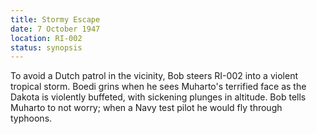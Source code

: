 ```yaml
---
title: Stormy Escape
date: 7 October 1947
location: RI-002
status: synopsis
---
```


To avoid a Dutch patrol in the vicinity, Bob steers RI-002 into a violent tropical storm. Boedi grins when he sees Muharto's terrified face as the Dakota is violently buffeted, with sickening plunges in altitude. Bob tells Muharto to not worry; when a Navy test pilot he would fly through typhoons.  
